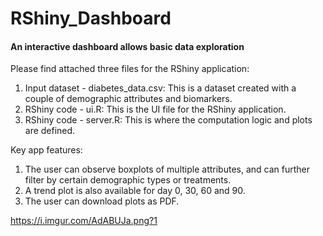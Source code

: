 # RShiny_Dashboard
#### An interactive dashboard allows basic data exploration

Please find attached three files for the RShiny application:

1. Input dataset - diabetes_data.csv: This is a dataset created with a couple of demographic attributes and biomarkers.
2. RShiny code - ui.R: This is the UI file for the RShiny application.
3. RShiny code - server.R: This is where the computation logic and plots are defined.

Key app features:
1. The user can observe boxplots of multiple attributes, and can further filter by certain demographic types or treatments.
2. A trend plot is also available for day 0, 30, 60 and 90.
3. The user can download plots as PDF.

https://i.imgur.com/AdABUJa.png?1
